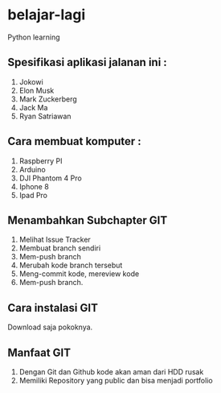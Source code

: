 # belajar-lagi

Python learning

## Spesifikasi aplikasi jalanan ini :
1. Jokowi
2. Elon Musk
3. Mark Zuckerberg
4. Jack Ma
5. Ryan Satriawan

## Cara membuat komputer :
1. Raspberry PI
2. Arduino
3. DJI Phantom 4 Pro
4. Iphone 8
5. Ipad Pro

## Menambahkan Subchapter GIT
1. Melihat Issue Tracker
2. Membuat branch sendiri
3. Mem-push branch
4. Merubah kode branch tersebut
5. Meng-commit kode, mereview kode
6. Mem-push branch.

## Cara instalasi GIT
Download saja pokoknya.

## Manfaat GIT
1. Dengan Git dan Github kode akan aman dari HDD rusak
2. Memiliki Repository yang public dan bisa menjadi portfolio
 
